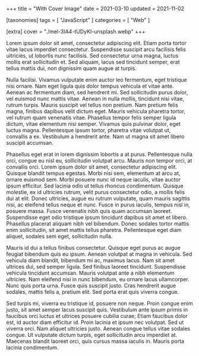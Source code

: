 +++
title = "With Cover Image"
date = 2021-03-10
updated = 2021-11-02

[taxonomies]
tags = [ "JavaScript" ]
categories = [ "Web" ]

[extra]
cover =  "./mel-3IA4-tUDyKI-unsplash.webp"
+++

Lorem ipsum dolor sit amet, consectetur adipiscing elit. Etiam porta tortor vitae lacus imperdiet consectetur. Suspendisse suscipit arcu facilisis felis ultricies, ut lobortis nunc facilisis. Sed consectetur urna magna, luctus mollis erat sollicitudin et. Sed aliquam, lacus sed tincidunt semper, erat tellus mattis dui, non dignissim quam augue at turpis.

<!-- more -->

Nulla facilisi. Vivamus vulputate enim auctor leo fermentum, eget tristique nisi ornare. Nam eget ligula quis dolor tempus vehicula et vitae ante. Aenean ac fermentum diam, sed hendrerit mi. Sed sollicitudin purus dolor, vel euismod nunc mattis vitae. Aenean in nulla mollis, tincidunt nisi vitae, rutrum turpis. Mauris suscipit vel tellus non pretium. Nam pretium felis magna, finibus dapibus velit dictum eget. Mauris vehicula pharetra tortor, vel rutrum quam venenatis vitae. Phasellus tempor felis semper ligula dictum, vitae elementum nisi semper. Vivamus quis pulvinar dolor, eget luctus magna. Pellentesque ipsum tortor, pharetra vitae volutpat ut, convallis a ex. Vestibulum a hendrerit ante. Nam ut magna sit amet libero suscipit accumsan.

Phasellus eget erat in lorem dignissim lobortis a at purus. Pellentesque nulla orci, congue eu nisl eu, sollicitudin volutpat arcu. Mauris non tempor orci, at convallis orci. Lorem ipsum dolor sit amet, consectetur adipiscing elit. Quisque blandit tempus egestas. Morbi nisi sem, elementum at arcu at, ornare euismod sem. Morbi posuere nunc id neque iaculis, vitae auctor ipsum efficitur. Sed lacinia odio ut tellus rhoncus condimentum. Quisque molestie, ex id ultricies rutrum, velit purus consectetur odio, a mollis felis dui at elit. Donec ultricies, augue eu rutrum vulputate, quam mauris sagittis nisi, ac eleifend tellus neque et nunc. Fusce in purus iaculis, tempus nisl in, posuere massa. Fusce venenatis nibh quis quam accumsan laoreet. Suspendisse eget odio tristique ipsum tincidunt dapibus sit amet et libero. Phasellus placerat aliquam nibh vel bibendum. Donec sodales tortor mattis enim sollicitudin, sit amet mattis tellus pharetra. Pellentesque eget diam aliquet, sodales sem eget, sollicitudin nulla.

Mauris id dui a tellus finibus consectetur. Quisque eget purus ac augue feugiat bibendum quis eu ipsum. Aenean volutpat at magna in vehicula. Sed vehicula diam blandit, bibendum mi ac, maximus lacus. Nam sit amet ultrices dui, sed semper ligula. Sed finibus laoreet tincidunt. Suspendisse vehicula tincidunt accumsan. Mauris volutpat ante a nibh elementum ultricies. Nam eleifend nisi in nunc bibendum, eu ornare lacus ullamcorper. Nunc quis porta urna. Fusce quis suscipit justo. Cras hendrerit augue sodales, mattis felis a, pretium elit. Sed porta erat quis viverra congue.

Sed turpis mi, viverra eu tristique id, posuere non neque. Proin congue enim justo, sit amet semper lacus suscipit quis. Vestibulum ante ipsum primis in faucibus orci luctus et ultrices posuere cubilia curae; Etiam faucibus dolor est, id auctor diam efficitur id. Proin lacinia et ipsum nec volutpat. Sed ut viverra orci. Nam aliquet ultricies justo. Aenean congue tellus vitae sodales congue. Ut vulputate dictum turpis, eget sollicitudin arcu imperdiet at. Maecenas blandit laoreet orci, quis cursus massa iaculis in. Mauris porta lacinia condimentum.
